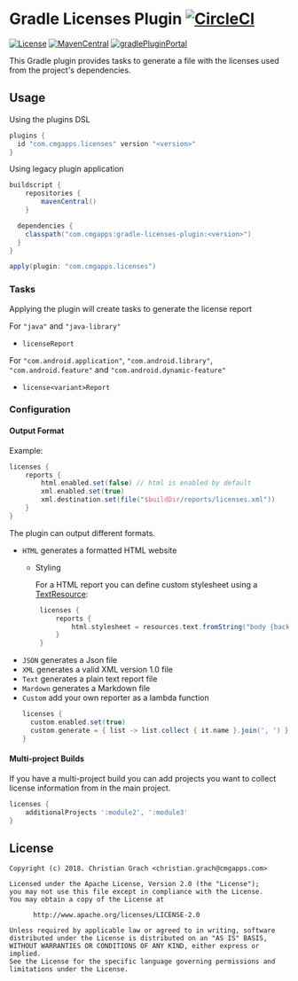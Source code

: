 # Gradle Licenses Plugin [![CircleCI](https://circleci.com/gh/chrimaeon/gradle-licenses-plugin.svg?style=svg)](https://circleci.com/gh/chrimaeon/gradle-licenses-plugin)

[![License](https://img.shields.io/badge/license-Apache%202.0-brightgreen.svg?style=for-the-badge)](http://www.apache.org/licenses/LICENSE-2.0)
[![MavenCentral](https://img.shields.io/maven-central/v/com.cmgapps/gradle-licenses-plugin?style=for-the-badge)](https://repo1.maven.org/maven2/com/cmgapps/gradle-licenses-plugin/)
[![gradlePluginPortal](https://img.shields.io/maven-metadata/v/https/plugins.gradle.org/m2/com/cmgapps/licenses/com.cmgapps.licenses.gradle.plugin/maven-metadata.xml.svg?label=Gradle%20Plugin%20Portal&style=for-the-badge)](https://plugins.gradle.org/plugin/com.cmgapps.licenses)

This Gradle plugin provides tasks to generate a file with the licenses used from the project's dependencies.

## Usage

Using the plugins DSL

```groovy
plugins {
  id "com.cmgapps.licenses" version "<version>"
}
```

Using legacy plugin application 
```groovy
buildscript {
    repositories {
        mavenCentral()
    }

  dependencies {
    classpath("com.cmgapps:gradle-licenses-plugin:<version>")
  }
}

apply(plugin: "com.cmgapps.licenses")
```
### Tasks

Applying the plugin will create tasks to generate the license report

For `"java"` and `"java-library"`
*  `licenseReport`

For `"com.android.application"`, `"com.android.library"`, `"com.android.feature"` and `"com.android.dynamic-feature"`
* `license<variant>Report`

### Configuration

#### Output Format

Example:
```groovy
licenses {
    reports {
        html.enabled.set(false) // html is enabled by default
        xml.enabled.set(true)
        xml.destination.set(file("$buildDir/reports/licenses.xml"))
    }
}
```

The plugin can output different formats.

* `HTML`
    generates a formatted HTML website
    * Styling
    
       For a HTML report you can define custom stylesheet using a [TextResource]:
       ```groovy
        licenses {
            reports {
                html.stylesheet = resources.text.fromString("body {background: #FAFAFA}")
            }     
        }
        ```
* `JSON`
    generates a Json file
* `XML`
    generates a valid XML version 1.0 file
* `Text`
    generates a plain text report file
* `Mardown`
    generates a Markdown file
* `Custom`
    add your own reporter as a lambda function
    ```groovy
    licenses {
      custom.enabled.set(true)
      custom.generate = { list -> list.collect { it.name }.join(', ') }
    }
    ```

#### Multi-project Builds

If you have a multi-project build you can add projects you want to collect license information
from in the main project.

```groovy
licenses {
    additionalProjects ':module2', ':module3'
}
```

## License

```text
Copyright (c) 2018. Christian Grach <christian.grach@cmgapps.com>

Licensed under the Apache License, Version 2.0 (the "License");
you may not use this file except in compliance with the License.
You may obtain a copy of the License at

      http://www.apache.org/licenses/LICENSE-2.0

Unless required by applicable law or agreed to in writing, software
distributed under the License is distributed on an "AS IS" BASIS,
WITHOUT WARRANTIES OR CONDITIONS OF ANY KIND, either express or implied.
See the License for the specific language governing permissions and
limitations under the License.
```

[TextResource]: https://docs.gradle.org/current/dsl/org.gradle.api.resources.TextResource.html
